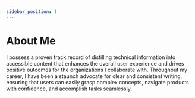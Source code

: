 ```yaml
---
sidebar_position: 1
---
```


# About Me

I possess a proven track record of distilling technical information into accessible content that enhances the overall user experience and drives positive outcomes for the organizations I collaborate with. Throughout my career, I have been a staunch advocate for clear and consistent writing, ensuring that users can easily grasp complex concepts, navigate products with confidence, and accomplish tasks seamlessly.